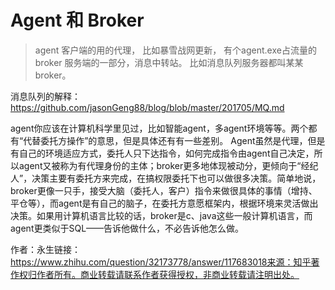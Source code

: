# Agent 和 Broker

>agent 客户端的用的代理，  比如暴雪战网更新， 有个agent.exe占流量的
> broker  服务端的一部分，消息中转站。  比如消息队列服务器都叫某某broker。

消息队列的解释：https://github.com/jasonGeng88/blog/blob/master/201705/MQ.md

agent你应该在计算机科学里见过，比如智能agent，多agent环境等等。两个都有“代替委托方操作”的意思，但是具体还有有一些差别。
Agent虽然是代理，但是有自己的环境适应方式，委托人只下达指令，如何完成指令由agent自己决定，所以agent又被称为有代理身份的主体；broker更多地体现被动分，更倾向于“经纪人”，决策主要有委托方来完成，在搞权限委托下也可以做很多决策。简单地说，broker更像一只手，接受大脑（委托人，客户）指令来做很具体的事情（增持、平仓等），而agent是有自己的脑子，在委托方意愿框架内，根据环境来灵活做出决策。如果用计算机语言比较的话，broker是c、java这些一般计算机语言，而agent更类似于SQL——告诉他做什么，不必告诉他怎么做。

作者：永生链接：https://www.zhihu.com/question/32173778/answer/117683018来源：知乎著作权归作者所有。商业转载请联系作者获得授权，非商业转载请注明出处。